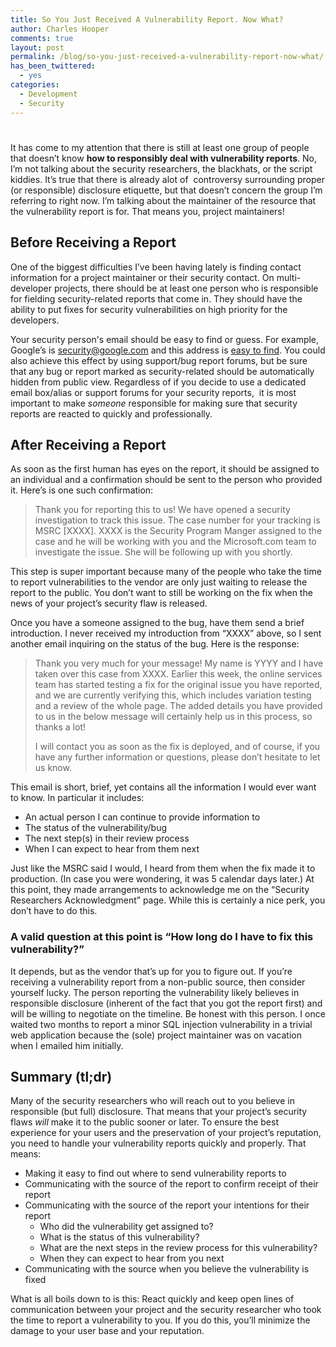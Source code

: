 ```yaml
---
title: So You Just Received A Vulnerability Report. Now What?
author: Charles Hooper
comments: true
layout: post
permalink: /blog/so-you-just-received-a-vulnerability-report-now-what/
has_been_twittered:
  - yes
categories:
  - Development
  - Security
---
```

# 

It has come to my attention that there is still at least one group of people that doesn’t know **how to responsibly deal with vulnerability reports**. No, I’m not talking about the security researchers, the blackhats, or the script kiddies. It’s true that there is already alot of  controversy surrounding proper (or responsible) disclosure etiquette, but that doesn’t concern the group I’m referring to right now. I’m talking about the maintainer of the resource that the vulnerability report is for. That means you, project maintainers!

## Before Receiving a Report

One of the biggest difficulties I’ve been having lately is finding contact information for a project maintainer or their security contact. On multi-developer projects, there should be at least one person who is responsible for fielding security-related reports that come in. They should have the ability to put fixes for security vulnerabilities on high priority for the developers.

Your security person's email should be easy to find or guess. For example, Google’s is security@google.com and this address is [easy to find][1]. You could also achieve this effect by using support/bug report forums, but be sure that any bug or report marked as security-related should be automatically hidden from public view. Regardless of if you decide to use a dedicated email box/alias or support forums for your security reports,  it is most important to make *someone* responsible for making sure that security reports are reacted to quickly and professionally.

 [1]: http://www.google.com/corporate/security.html

## After Receiving a Report

As soon as the first human has eyes on the report, it should be assigned to an individual and a confirmation should be sent to the person who provided it. Here’s is one such confirmation:

> Thank you for reporting this to us! We have opened a security
> investigation to track this issue. The case number for your tracking
> is MSRC \[XXXX\]. XXXX is the Security Program Manger assigned to the case and he will be working with you and the Microsoft.com team to investigate the issue. She will be following up with you shortly.

This step is super important because many of the people who take the time to report vulnerabilities to the vendor are only just waiting to release the report to the public. You don’t want to still be working on the fix when the news of your project’s security flaw is released.

Once you have a someone assigned to the bug, have them send a brief introduction. I never received my introduction from “XXXX” above, so I sent another email inquiring on the status of the bug. Here is the response:

> Thank you very much for your message! My name is YYYY and I have taken over this case from XXXX. Earlier this week, the online services team has started testing a fix for the original issue you have reported, and we are currently verifying this, which includes variation testing and a review of the whole page. The added details you have provided to us in the below message will certainly help us in this process, so thanks a lot!
> 
> I will contact you as soon as the fix is deployed, and of course, if you have any further information or questions, please don’t hesitate to let us know.

This email is short, brief, yet contains all the information I would ever want to know. In particular it includes:

*   An actual person I can continue to provide information to
*   The status of the vulnerability/bug
*   The next step(s) in their review process
*   When I can expect to hear from them next

Just like the MSRC said I would, I heard from them when the fix made it to production. (In case you were wondering, it was 5 calendar days later.) At this point, they made arrangements to acknowledge me on the “Security Researchers Acknowledgment” page. While this is certainly a nice perk, you don’t have to do this.

### A valid question at this point is “How long do I have to fix this vulnerability?”

It depends, but as the vendor that’s up for you to figure out. If you’re receiving a vulnerability report from a non-public source, then consider yourself lucky. The person reporting the vulnerability likely believes in responsible disclosure (inherent of the fact that you got the report first) and will be willing to negotiate on the timeline. Be honest with this person. I once waited two months to report a minor SQL injection vulnerability in a trivial web application because the (sole) project maintainer was on vacation when I emailed him initially.

## Summary (tl;dr)

Many of the security researchers who will reach out to you believe in responsible (but full) disclosure. That means that your project’s security flaws *will* make it to the public sooner or later. To ensure the best experience for your users and the preservation of your project’s reputation, you need to handle your vulnerability reports quickly and properly. That means:

*   Making it easy to find out where to send vulnerability reports to
*   Communicating with the source of the report to confirm receipt of their report
*   Communicating with the source of the report your intentions for their report 
    *   Who did the vulnerability get assigned to?
    *   What is the status of this vulnerability?
    *   What are the next steps in the review process for this vulnerability?
    *   When they can expect to hear from you next
*   Communicating with the source when you believe the vulnerability is fixed

What is all boils down to is this: React quickly and keep open lines of communication between your project and the security researcher who took the time to report a vulnerability to you. If you do this, you’ll minimize the damage to your user base and your reputation.

